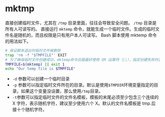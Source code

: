 # mktmp

直接创建临时文件，尤其在 `/tmp` 目录里面，往往会导致安全问题。 `/tmp` 目录是所有人可读写的。
直接运行 `mktemp` 命令，就能生成一个临时文件。生成的临时文件名是随机的，而且权限是只有用户本人可读写。
Bash 脚本使用 mktemp 命令的用法如下。

```bash
# 保证脚本退出时临时文件被删除
trap 'rm -f "$TMPFILE"' EXIT
# 为了确保临时文件创建成功，mktemp命令后面最好使用 OR 运算符（||），指定创建失败时退出脚本
TMPFILE=$(mktemp) || exit 1
echo "Our temp file is $TMPFILE"
```

- `-d` 参数可以创建一个临时目录
- `-p` 参数可以指定临时文件所在的目录。默认是使用`$TMPDIR`环境变量指定的目录，如果这个变量没设置，那么使用`/tmp`目录。
- `-t`参数可以指定临时文件的文件名模板，模板的末尾必须至少包含三个连续的 X 字符，表示随机字符，建议至少使用六个 X。默认的文件名模板是 tmp.后接十个随机字符。
